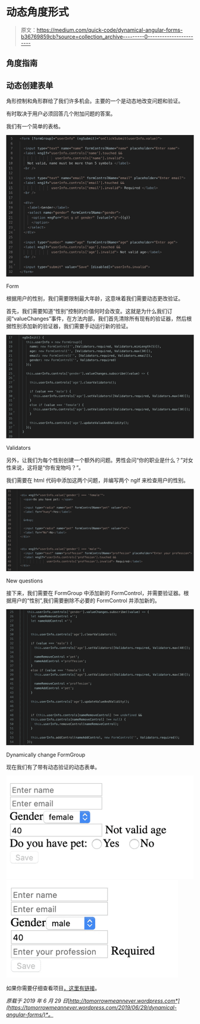 # 动态角度形式

> 原文：<https://medium.com/quick-code/dynamical-angular-forms-b36769859cb?source=collection_archive---------0----------------------->

## 角度指南

## 动态创建表单

角形控制和角形群给了我们许多机会。主要的一个是动态地改变问题和验证。

有时取决于用户必须回答几个附加问题的答案。

我们有一个简单的表格。

![](img/30b52d734185a6aba69e6b8de5e33773.png)

Form

根据用户的性别，我们需要限制最大年龄，这意味着我们需要动态更改验证。

首先，我们需要知道“性别”控制的价值何时会改变。这就是为什么我们订阅“valueChanges”事件，在方法内部，我们首先清除所有现有的验证器，然后根据性别添加新的验证器，我们需要手动运行新的验证。

![](img/5180ec91d6cc78f42b0051a0baf2c71a.png)

Validators

另外，让我们为每个性别创建一个额外的问题。男性会问“你的职业是什么？”对女性来说，这将是“你有宠物吗？”。

我们需要在 html 代码中添加这两个问题，并编写两个 ngIf 来检查用户的性别。

![](img/ea7cc30e5e57939835242141203ee562.png)

New questions

接下来，我们需要在 FormGroup 中添加新的 FormControl，并需要验证器。根据用户的“性别”,我们需要删除不必要的 FormControl 并添加新的。

![](img/59341eaf8930175e1f760d7dded020ae.png)

Dynamically change FormGroup

现在我们有了带有动态验证的动态表单。

![](img/86da5b5e6c9778ee43de4b21f56d8c29.png)![](img/6c943b6a90721786102fa8c09b975adc.png)

如果你需要仔细查看项目[，这里有](https://github.com/8Tesla8/tree-view-angular)[链接](https://github.com/8Tesla8/tree-view-angular)。

*原载于 2019 年 6 月 29 日*[*http://tomorrowmeannever.wordpress.com*](https://tomorrowmeannever.wordpress.com/2019/06/29/dynamical-angular-forms/)*。*